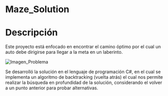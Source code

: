 # Maze_Solution

Descripción
=====================
Este proyecto está enfocado en encontrar el camino óptimo por el cual un auto debe dirigirse para llegar a la meta en un laberinto. 

![Imagen_Problema](https://user-images.githubusercontent.com/43977461/80845432-cdc53a00-8bce-11ea-96ab-d94eb2347376.png)



Se desarrolló la solución en el lenguaje de programación C#, en el cual se implementa un algoritmo de backtracking (vuelta atrás) el cual nos permite realizar la búsqueda en profundidad de la solución, considerando el volver a un punto anterior para probar alternativas.
